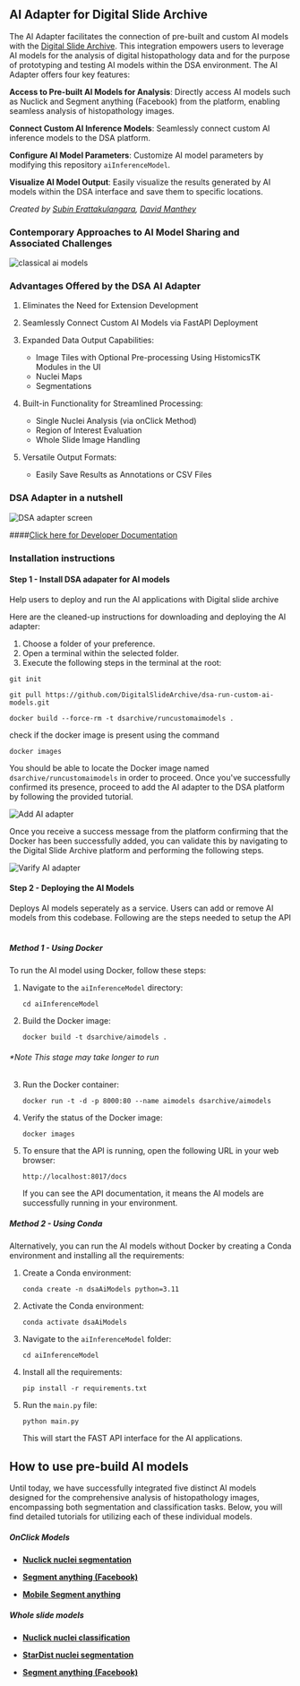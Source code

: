 
## AI Adapter for Digital Slide Archive

The AI Adapter facilitates the connection of pre-built and custom AI models with the [Digital Slide Archive](https://github.com/DigitalSlideArchive/digital_slide_archive). This integration empowers users to leverage AI models for the analysis of digital histopathology data and for the purpose of prototyping and testing AI models within the DSA environment. The AI Adapter offers four key features:

**Access to Pre-built AI Models for Analysis**: Directly access AI models such as Nuclick and Segment anything (Facebook) from the platform, enabling seamless analysis of histopathology images.

**Connect Custom AI Inference Models**: Seamlessly connect custom AI inference models to the DSA platform.

**Configure AI Model Parameters**: Customize AI model parameters by modifying this repository `aiInferenceModel`.

**Visualize AI Model Output**: Easily visualize the results generated by AI models within the DSA interface and save them to specific locations.

*Created by [Subin Erattakulangara](https://subinek.com/), [David Manthey](https://www.kitware.com/david-manthey/)*

### Contemporary Approaches to AI Model Sharing and Associated Challenges

![classical ai models](./docs/media/classical-ai-methods.png)

### Advantages Offered by the DSA AI Adapter

1. Eliminates the Need for Extension Development

2. Seamlessly Connect Custom AI Models via FastAPI Deployment

3. Expanded Data Output Capabilities:

   - Image Tiles with Optional Pre-processing Using HistomicsTK Modules in the UI
   - Nuclei Maps
   - Segmentations

4. Built-in Functionality for Streamlined Processing:

   - Single Nuclei Analysis (via onClick Method)
   - Region of Interest Evaluation
   - Whole Slide Image Handling

5. Versatile Output Formats:

   - Easily Save Results as Annotations or CSV Files

### DSA Adapter in a nutshell
![DSA adapter screen](./docs/media/dsa-ui.svg)

####[Click here for Developer Documentation](./docs/tutorials/developerDocs.md)

### Installation instructions

#### Step 1 - Install DSA adapater for AI models
Help users to deploy and run the AI applications with Digital slide archive

Here are the cleaned-up instructions for downloading and deploying the AI adapter:

1. Choose a folder of your preference.
2. Open a terminal within the selected folder.
3. Execute the following steps in the terminal at the root:

```shell
git init
```
```shell
git pull https://github.com/DigitalSlideArchive/dsa-run-custom-ai-models.git
```
```shell
docker build --force-rm -t dsarchive/runcustomaimodels .
```
check if the docker image is present using the command
```shell
docker images
```
You should be able to locate the Docker image named `dsarchive/runcustomaimodels` in order to proceed. Once you've successfully confirmed its presence, proceed to add the AI adapter to the DSA platform by following the provided tutorial.

![Add AI adapter](./docs/media/add-docker-to-dsa.gif)

Once you receive a success message from the platform confirming that the Docker has been successfully added, you can validate this by navigating to the Digital Slide Archive platform and performing the following steps.

![Varify AI adapter](./docs/media/show-histomicstk.gif)


#### Step 2 - Deploying the AI Models
Deploys AI models seperately as a service. Users can add or remove AI models from this codebase.
Following are the steps needed to setup the API
&nbsp;

##### Method 1 - Using Docker

To run the AI model using Docker, follow these steps:

1. Navigate to the `aiInferenceModel` directory:

    ```shell
    cd aiInferenceModel
    ```
2. Build the Docker image:

    ```shell
    docker build -t dsarchive/aimodels .
    ```
###### *Note This stage may take longer to run
3. Run the Docker container:

    ```shell
    docker run -t -d -p 8000:80 --name aimodels dsarchive/aimodels
    ```

4. Verify the status of the Docker image:

    ```shell
    docker images
    ```

5. To ensure that the API is running, open the following URL in your web browser:

    ```shell
    http://localhost:8017/docs
    ```

    If you can see the API documentation, it means the AI models are successfully running in your environment.
&nbsp;

##### Method 2 - Using Conda

Alternatively, you can run the AI models without Docker by creating a Conda environment and installing all the requirements:

1. Create a Conda environment:

    ```shell
    conda create -n dsaAiModels python=3.11
    ```

2. Activate the Conda environment:

    ```shell
    conda activate dsaAiModels
    ```

3. Navigate to the `aiInferenceModel` folder:

    ```shell
    cd aiInferenceModel
    ```

4. Install all the requirements:

    ```shell
    pip install -r requirements.txt
    ```

5. Run the `main.py` file:

    ```shell
    python main.py
    ```

    This will start the FAST API interface for the AI applications.

## How to use pre-build AI models

Until today, we have successfully integrated five distinct AI models designed for the comprehensive analysis of histopathology images, encompassing both segmentation and classification tasks. Below, you will find detailed tutorials for utilizing each of these individual models.

##### OnClick Models

- **[Nuclick nuclei segmentation](docs/tutorials/nuclickSegmentation.md)**

- **[Segment anything (Facebook)](docs/tutorials/segmentAnythingSegmentation.md)**

- **[Mobile Segment anything](docs/tutorials/mobileSegmentAnything.md)**

##### Whole slide models

- **[Nuclick nuclei classification](./docs/tutorials/nuclickClassification.md)**

- **[StarDist nuclei segmentation](docs/tutorials/stardistSegmentation.md)**

- **[Segment anything (Facebook)](docs/tutorials/segmentAnythingSegmentation.md)**